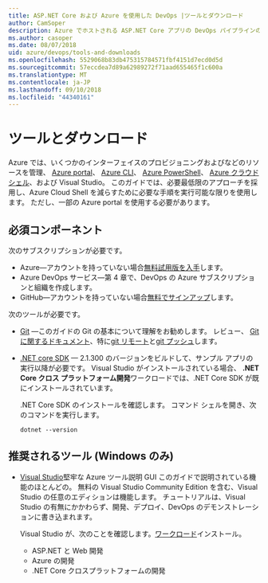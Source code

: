 ```yaml
---
title: ASP.NET Core および Azure を使用した DevOps |ツールとダウンロード
author: CamSoper
description: Azure でホストされる ASP.NET Core アプリの DevOps パイプラインの構築に関するエンドツーエンドのガイダンスを提供するガイド。
ms.author: casoper
ms.date: 08/07/2018
uid: azure/devops/tools-and-downloads
ms.openlocfilehash: 5529068b83db475315784571fbf4151d7ecd0d5d
ms.sourcegitcommit: 57eccdea7d89a62989272f71aad655465f1c600a
ms.translationtype: MT
ms.contentlocale: ja-JP
ms.lasthandoff: 09/10/2018
ms.locfileid: "44340161"
---
```

# <a name="tools-and-downloads"></a>ツールとダウンロード

Azure では、いくつかのインターフェイスのプロビジョニングおよびなどのリソースを管理、 [Azure portal](https://portal.azure.com)、 [Azure CLI](https://docs.microsoft.com/cli/azure/)、 [Azure PowerShell](https://docs.microsoft.com/powershell/azure/overview)、 [Azure クラウドシェル](https://shell.azure.com/bash)、および Visual Studio。 このガイドでは、必要最低限のアプローチを採用し、Azure Cloud Shell を減らすために必要な手順を実行可能な限りを使用します。 ただし、一部の Azure portal を使用する必要があります。

## <a name="prerequisites"></a>必須コンポーネント

次のサブスクリプションが必要です。

* Azure&mdash;アカウントを持っていない場合[無料試用版を入手](https://azure.microsoft.com/free/)します。
* Azure DevOps サービス&mdash;第 4 章で、DevOps の Azure サブスクリプションと組織を作成します。
* GitHub&mdash;アカウントを持っていない場合[無料でサインアップ](https://github.com/join)します。

次のツールが必要です。

* [Git](https://git-scm.com/downloads) &mdash;このガイドの Git の基本について理解をお勧めします。 レビュー、 [Git に関するドキュメント](https://git-scm.com/doc)、特に[git リモート](https://git-scm.com/docs/git-remote)と[git プッシュ](https://git-scm.com/docs/git-push)します。
* [.NET core SDK](https://www.microsoft.com/net/download/) &mdash; 2.1.300 のバージョンをビルドして、サンプル アプリの実行以降が必要です。 Visual Studio がインストールされている場合、 **.NET Core クロス プラットフォーム開発**ワークロードでは、.NET Core SDK が既にインストールされています。

    .NET Core SDK のインストールを確認します。 コマンド シェルを開き、次のコマンドを実行します。

    ```console
    dotnet --version
    ```

## <a name="recommended-tools-windows-only"></a>推奨されるツール (Windows のみ)

* [Visual Studio](https://www.visualstudio.com/)堅牢な Azure ツール説明 GUI このガイドで説明されている機能のほとんどの。 無料の Visual Studio Community Edition を含む、Visual Studio の任意のエディションは機能します。 チュートリアルは、Visual Studio の有無にかかわらず、開発、デプロイ、DevOps のデモンストレーションに書き込まれます。

  Visual Studio が、次のことを確認します。[ワークロード](https://docs.microsoft.com/visualstudio/install/modify-visual-studio)インストール。

  * ASP.NET と Web 開発
  * Azure の開発
  * .NET Core クロスプラットフォームの開発
